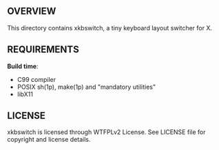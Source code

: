 OVERVIEW
--------
This directory contains xkbswitch, a tiny keyboard layout
switcher for X.


REQUIREMENTS
------------
**Build time**:
- C99 compiler
- POSIX sh(1p), make(1p) and "mandatory utilities"
- libX11


LICENSE
-------
xkbswitch is licensed through WTFPLv2 License.
See LICENSE file for copyright and license details.
